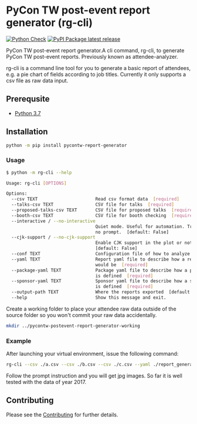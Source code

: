 # PyCon TW post-event report generator (rg-cli)

[![Python Check](https://github.com/pycontw/pycontw-postevent-report-generator/workflows/python%20check/badge.svg)](https://github.com/commitizen-tools/pycontw-postevent-report-generator/actions) [![PyPI Package latest release](https://img.shields.io/pypi/v/pycontw-report-generator.svg?style=flat-square)](https://pypi.org/project/pycontw-report-generator/)

PyCon TW post-event report generator.A cli command, rg-cli, to generate PyCon TW post-event reports. Previously known as attendee-analyzer.

rg-cli is a command line tool for you to generate a basic report of attendees, e.g. a pie chart of fields according to job titles.
Currently it only supports a csv file as raw data input.

## Prerequsite
* [Python 3.7](https://www.python.org/downloads/)

## Installation

```sh
python -m pip install pycontw-report-generator
```

### Usage

```sh
$ python -m rg-cli --help

Usage: rg-cli [OPTIONS]

Options:
  --csv TEXT                      Read csv format data  [required]
  --talks-csv TEXT                CSV file for talks  [required]
  --proposed-talks-csv TEXT       CSV file for proposed talks  [required]
  --booth-csv TEXT                CSV file for booth checking  [required]
  --interactive / --no-interactive
                                  Quiet mode. Useful for automation. True for
                                  no prompt.  [default: False]
  --cjk-support / --no-cjk-support
                                  Enable CJK support in the plot or not.
                                  [default: False]
  --conf TEXT                     Configuration file of how to analyze
  --yaml TEXT                     Report yaml file to describe how a report
                                  would be  [required]
  --package-yaml TEXT             Package yaml file to describe how a package
                                  is defined  [required]
  --sponsor-yaml TEXT             Sponsor yaml file to describe how a sponsor
                                  is defined  [required]
  --output-path TEXT              Where the reports exported  [default: /tmp]
  --help                          Show this message and exit.
```

Create a working folder to place your attendee raw data outside of the source folder so you won't commit your raw data accidentally.

```sh
mkdir ../pycontw-postevent-report-generator-working
```

### Example

After launching your virtual environment, issue the following command:

```sh
rg-cli --csv ./a.csv --csv ./b.csv --csv ./c.csv --yaml ./report_generator/data/generic.yaml --package-yaml ./examples/packages.yaml --sponsor-yaml ./examples/sponsors.yaml
```

Follow the prompt instruction and you will get jpg images. So far it is well tested with the data of year 2017.

## Contributing
Please see the [Contributing](contributing.md) for further details.
